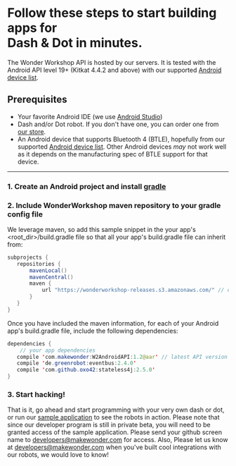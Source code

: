 # Follow these steps to start building apps for <br /> Dash & Dot in minutes.

The Wonder Workshop API is hosted by our servers.  It is tested with the Android API level 19+ (Kitkat 4.4.2 and above) with our supported [Android device list](https://www.makewonder.com/compatibility).  

## Prerequisites

* Your favorite Android IDE (we use [Android Studio](http://developer.android.com/sdk/index.html))
* Dash and/or Dot robot. If you don't have one, you can order one from [our store](https://store.makewonder.com/).
* An Android device that supports Bluetooth 4 (BTLE), hopefully from our supported [Android device list](https://www.makewonder.com/compatibility). Other Android devices *may* not work well as it depends on the manufacturing spec of BTLE support for that device.  

---

### 1. Create an Android project and install [gradle](https://gradle.org/)


### 2. Include WonderWorkshop maven repository to your gradle config file 
We leverage maven, so add this sample snippet in the your app's <root_dir>/build.gradle file so that all your app's build.gradle file can inherit from:

```java
subprojects {
   repositories {
       mavenLocal()
       mavenCentral()
       maven {
           url "https://wonderworkshop-releases.s3.amazonaws.com/" // our maven repository URL
       }
   }
}
```

Once you have included the maven information, for each of your Android app's build.gradle file, include the following dependencies:

```java
dependencies {
	// your app dependencies
   compile 'com.makewonder:W2AndroidAPI:1.2@aar' // latest API version is 1.2
   compile 'de.greenrobot:eventbus:2.4.0' 
   compile 'com.github.oxo42:stateless4j:2.5.0' 
}
```

### 3. Start hacking!

That is it, go ahead and start programming with your very own dash or dot, or run our [sample application](https://github.com/playi/playground) to see the robots in action.  Please note that since our developer program is still in private beta, you will need to be granted access of the sample application.  Please send your github screen name to [developers@makewonder.com](mailto:developers@makewonder.com) for access.  Also, Please let us know at [developers@makewonder.com](mailto:developers@makewonder.com) when you've built cool integrations with our robots, we would love to know! 
